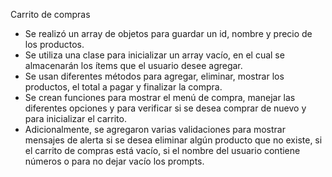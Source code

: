 Carrito de compras
- Se realizó un array de objetos para guardar un id, nombre y precio de los productos.
- Se utiliza una clase para inicializar un array vacío, en el cual se almacenarán los ítems que el usuario desee agregar.
- Se usan diferentes métodos para agregar, eliminar, mostrar los productos, el total a pagar y finalizar la compra.
- Se crean funciones para mostrar el menú de compra, manejar las diferentes opciones y para verificar si se desea comprar de nuevo y para inicializar el carrito.
- Adicionalmente, se agregaron varias validaciones para mostrar mensajes de alerta si se desea eliminar algún producto que no existe, si el carrito de compras está vacío, si el nombre del usuario contiene números o para no dejar vacío los prompts. 
